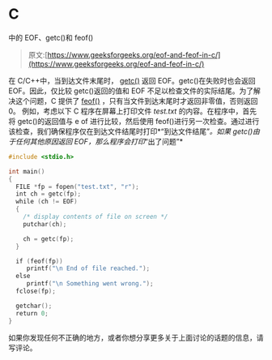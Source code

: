 # C

中的 EOF、getc()和 feof()

> 原文:[https://www.geeksforgeeks.org/eof-and-feof-in-c/](https://www.geeksforgeeks.org/eof-and-feof-in-c/)

在 C/C++中，当到达文件末尾时， [getc()](http://www.cplusplus.com/reference/clibrary/cstdio/getc/) 返回 EOF。getc()在失败时也会返回 EOF。因此，仅比较 getc()返回的值和 EOF 不足以检查文件的实际结尾。为了解决这个问题，C 提供了 [feof()](http://en.wikipedia.org/wiki/Feof) ，只有当文件到达末尾时才返回非零值，否则返回 0。
例如，考虑以下 C 程序在屏幕上打印文件 *test.txt* 的内容。在程序中，首先将 getc()的返回值与 e of 进行比较，然后使用 feof()进行另一次检查。通过进行该检查，我们确保程序仅在到达文件结尾时打印*“到达文件结尾”*。如果 getc()由于任何其他原因返回 EOF，那么程序会打印*“出了问题”*

```cpp
#include <stdio.h>

int main()
{
  FILE *fp = fopen("test.txt", "r");
  int ch = getc(fp);
  while (ch != EOF) 
  {
    /* display contents of file on screen */ 
    putchar(ch); 

    ch = getc(fp);
  }

  if (feof(fp))
     printf("\n End of file reached.");
  else 
     printf("\n Something went wrong.");
  fclose(fp);

  getchar();
  return 0;
}
```

如果你发现任何不正确的地方，或者你想分享更多关于上面讨论的话题的信息，请写评论。